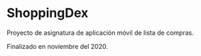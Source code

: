 # ShoppingDex
Proyecto de asignatura de aplicación móvil de lista de compras.

Finalizado en noviembre del 2020.

